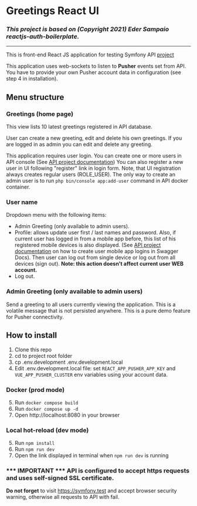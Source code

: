 # Greetings React UI

### *This project is based on (Copyright 2021) Eder Sampaio reactjs-auth-boilerplate.*

-----

This is front-end React JS application for testing Symfony API [project](https://github.com/alex3493/greetings-api)

This application uses web-sockets to listen to **Pusher** events set from API. You have to
provide your own Pusher account data in configuration (see step 4 in installation).

## Menu structure

### Greetings (home page)

This view lists 10 latest greetings registered in API database.

User can create a new greeting, edit and delete his own greetings. If you are logged in as admin
you can edit and delete any greeting.

This application requires user login. You can create one or more users in API console (See [API project documentation](https://github.com/alex3493/greetings-api/blob/main/Readme.md))
You can also register a new user in UI following "register" link in login form. Note, that UI registration
always creates regular users (ROLE_USER). The only way to create an admin user is to run `php bin/console app:add-user` command in API docker container.

### User name

Dropdown menu with the following items:

- Admin Greeting (only available to admin users).
- Profile: allows update user first / last names and password. Also, if current user has logged in from a mobile app before, this list of his registered mobile devices
  is also displayed. (See [API project documentation](https://github.com/alex3493/greetings-api/blob/main/Readme.md) on how to create user
  mobile app logins in Swagger Docs). Then user can log out from single device or log out from all devices (sign out). **Note: this action doesn't affect
  current user WEB account.**
- Log out.

### Admin Greeting (only available to admin users)

Send a greeting to all users currently viewing the application. This is a volatile message that
is not persisted anywhere. This is a pure demo feature for Pusher connectivity.

## How to install

1. Clone this repo
2. cd to project root folder
3. cp .env.development .env.development.local
4. Edit .env.development.local file: set `REACT_APP_PUSHER_APP_KEY` and `VUE_APP_PUSHER_CLUSTER` env variables using your account data.

### Docker (prod mode)

5. Run `docker compose build`
6. Run `docker compose up -d`
7. Open http://localhost:8080 in your browser

### Local hot-reload (dev mode)

5. Run `npm install`
6. Run `npm run dev`
7. Open the link displayed in terminal when `npm run dev` is running

### *** IMPORTANT *** API is configured to accept https requests and uses self-signed SSL certificate.
**Do not forget** to visit https://symfony.test and accept browser security warning, otherwise all requests to API with fail.




